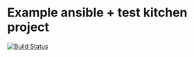 # Example ansible + test kitchen project

[![Build Status](https://travis-ci.org/balanced-cookbooks/ansible-test.svg)](https://travis-ci.org/balanced-cookbooks/ansible-test)
